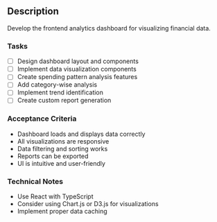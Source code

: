 ﻿## Description
Develop the frontend analytics dashboard for visualizing financial data.

### Tasks
- [ ] Design dashboard layout and components
- [ ] Implement data visualization components
- [ ] Create spending pattern analysis features
- [ ] Add category-wise analysis
- [ ] Implement trend identification
- [ ] Create custom report generation

### Acceptance Criteria
- Dashboard loads and displays data correctly
- All visualizations are responsive
- Data filtering and sorting works
- Reports can be exported
- UI is intuitive and user-friendly

### Technical Notes
- Use React with TypeScript
- Consider using Chart.js or D3.js for visualizations
- Implement proper data caching

